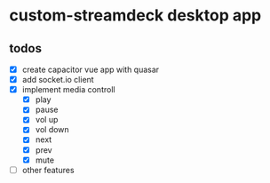 # custom-streamdeck desktop app

## todos

- [x] create capacitor vue app with quasar
- [x] add socket.io client
- [x] implement media controll
  - [x] play
  - [x] pause
  - [x] vol up
  - [x] vol down
  - [x] next
  - [x] prev
  - [x] mute
- [ ] other features

